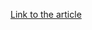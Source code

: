 [Link to the article](https://symantec-enterprise-blogs.security.com/blogs/threat-intelligence/chafer-latest-attacks-reveal-heightened-ambitions)
